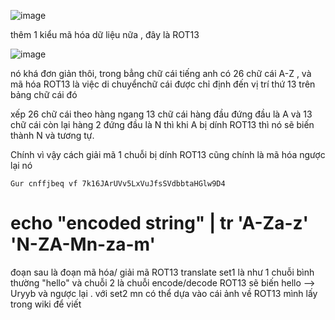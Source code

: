 ![image](https://github.com/user-attachments/assets/e1d21db2-23fe-469c-87bd-91a5949c3ef6)

thêm 1 kiểu mã hóa dữ liệu nữa , đây là ROT13

![image](https://github.com/user-attachments/assets/4e0ba85a-2c80-4de4-a93e-33b452a1d58e)

nó khá đơn giản thôi, trong bẳng chữ cái tiếng anh có 26 chữ cái A-Z , và mã hóa ROT13 là việc di chuyểnchữ cái được chỉ định đến vị trí thứ 13 trên bảng chữ cái đó

xếp 26 chữ cái theo hàng ngang 13 chữ cái hàng đầu đứng đầu là A và 13 chữ cái còn lại hàng 2 đứng đầu là N thì khi A bị dính ROT13 thì nó sẽ biến thành N và tương tự.

Chính vì vậy cách giải mã 1 chuỗi bị dính ROT13 cũng chính là mã hóa ngược lại nó

`Gur cnffjbeq vf 7k16JArUVv5LxVuJfsSVdbbtaHGlw9D4`

# echo "encoded string" | tr 'A-Za-z' 'N-ZA-Mn-za-m'

đoạn sau là đoạn mã hóa/ giải mã ROT13 translate set1 là  như 1 chuỗi bình thường "hello" và chuỗi 2 là chuỗi encode/decode ROT13 sẽ biến hello --> Uryyb và ngược lại . với set2 mn có thể dựa vào cái ảnh về ROT13 mình lấy trong wiki để viết

